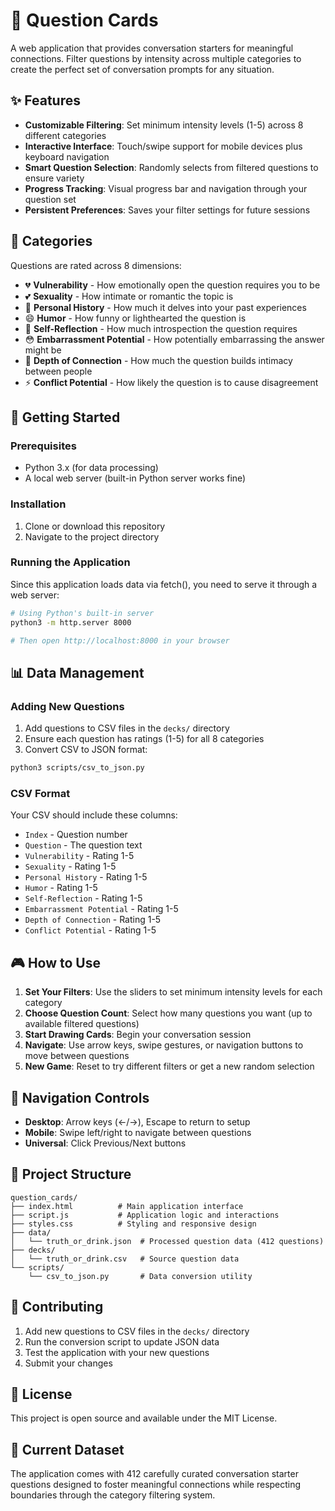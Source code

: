 # 🎴 Question Cards

A web application that provides conversation starters for meaningful connections. Filter questions by intensity across multiple categories to create the perfect set of conversation prompts for any situation.

## ✨ Features

- **Customizable Filtering**: Set minimum intensity levels (1-5) across 8 different categories
- **Interactive Interface**: Touch/swipe support for mobile devices plus keyboard navigation
- **Smart Question Selection**: Randomly selects from filtered questions to ensure variety
- **Progress Tracking**: Visual progress bar and navigation through your question set
- **Persistent Preferences**: Saves your filter settings for future sessions

## 🎯 Categories

Questions are rated across 8 dimensions:

- 💔 **Vulnerability** - How emotionally open the question requires you to be
- 💕 **Sexuality** - How intimate or romantic the topic is
- 📖 **Personal History** - How much it delves into your past experiences
- 😄 **Humor** - How funny or lighthearted the question is
- 🤔 **Self-Reflection** - How much introspection the question requires
- 😳 **Embarrassment Potential** - How potentially embarrassing the answer might be
- 🔗 **Depth of Connection** - How much the question builds intimacy between people
- ⚡ **Conflict Potential** - How likely the question is to cause disagreement

## 🚀 Getting Started

### Prerequisites

- Python 3.x (for data processing)
- A local web server (built-in Python server works fine)

### Installation

1. Clone or download this repository
2. Navigate to the project directory

### Running the Application

Since this application loads data via fetch(), you need to serve it through a web server:

```bash
# Using Python's built-in server
python3 -m http.server 8000

# Then open http://localhost:8000 in your browser
```

## 📊 Data Management

### Adding New Questions

1. Add questions to CSV files in the `decks/` directory
2. Ensure each question has ratings (1-5) for all 8 categories
3. Convert CSV to JSON format:

```bash
python3 scripts/csv_to_json.py
```

### CSV Format

Your CSV should include these columns:
- `Index` - Question number
- `Question` - The question text
- `Vulnerability` - Rating 1-5
- `Sexuality` - Rating 1-5
- `Personal History` - Rating 1-5
- `Humor` - Rating 1-5
- `Self-Reflection` - Rating 1-5
- `Embarrassment Potential` - Rating 1-5
- `Depth of Connection` - Rating 1-5
- `Conflict Potential` - Rating 1-5

## 🎮 How to Use

1. **Set Your Filters**: Use the sliders to set minimum intensity levels for each category
2. **Choose Question Count**: Select how many questions you want (up to available filtered questions)
3. **Start Drawing Cards**: Begin your conversation session
4. **Navigate**: Use arrow keys, swipe gestures, or navigation buttons to move between questions
5. **New Game**: Reset to try different filters or get a new random selection

## 🎯 Navigation Controls

- **Desktop**: Arrow keys (←/→), Escape to return to setup
- **Mobile**: Swipe left/right to navigate between questions
- **Universal**: Click Previous/Next buttons

## 📁 Project Structure

```
question_cards/
├── index.html          # Main application interface
├── script.js           # Application logic and interactions
├── styles.css          # Styling and responsive design
├── data/
│   └── truth_or_drink.json  # Processed question data (412 questions)
├── decks/
│   └── truth_or_drink.csv   # Source question data
└── scripts/
    └── csv_to_json.py       # Data conversion utility
```

## 🤝 Contributing

1. Add new questions to CSV files in the `decks/` directory
2. Run the conversion script to update JSON data
3. Test the application with your new questions
4. Submit your changes

## 📝 License

This project is open source and available under the MIT License.

## 🎲 Current Dataset

The application comes with 412 carefully curated conversation starter questions designed to foster meaningful connections while respecting boundaries through the category filtering system.